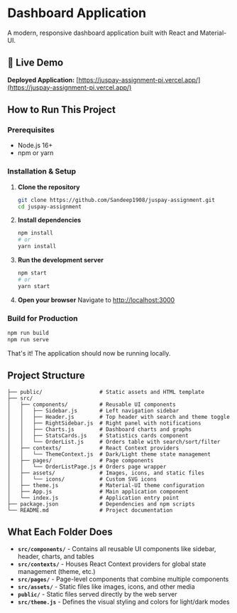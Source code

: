 # Dashboard Application

A modern, responsive dashboard application built with React and Material-UI.

## 🚀 Live Demo

**Deployed Application:** [https://juspay-assignment-pi.vercel.app/](https://juspay-assignment-pi.vercel.app/)

## How to Run This Project

### Prerequisites
- Node.js 16+ 
- npm or yarn

### Installation & Setup

1. **Clone the repository**
   ```bash
   git clone https://github.com/Sandeep1908/juspay-assignment.git
   cd juspay-assignment
   ```

2. **Install dependencies**
   ```bash
   npm install
   # or
   yarn install
   ```

3. **Run the development server**
   ```bash
   npm start
   # or
   yarn start
   ```

4. **Open your browser**
   Navigate to [http://localhost:3000](http://localhost:3000)

### Build for Production

```bash
npm run build
npm run serve
```

That's it! The application should now be running locally.

## Project Structure

```
├── public/                  # Static assets and HTML template
├── src/
│   ├── components/          # Reusable UI components
│   │   ├── Sidebar.js       # Left navigation sidebar
│   │   ├── Header.js        # Top header with search and theme toggle
│   │   ├── RightSidebar.js  # Right panel with notifications
│   │   ├── Charts.js        # Dashboard charts and graphs
│   │   ├── StatsCards.js    # Statistics cards component
│   │   └── OrderList.js     # Orders table with search/sort/filter
│   ├── contexts/            # React Context providers
│   │   └── ThemeContext.js  # Dark/Light theme state management
│   ├── pages/               # Page components
│   │   └── OrderListPage.js # Orders page wrapper
│   ├── assets/              # Images, icons, and static files
│   │   └── icons/           # Custom SVG icons
│   ├── theme.js             # Material-UI theme configuration
│   ├── App.js               # Main application component
│   └── index.js             # Application entry point
├── package.json             # Dependencies and npm scripts
└── README.md                # Project documentation
```

## What Each Folder Does

- **`src/components/`** - Contains all reusable UI components like sidebar, header, charts, and tables
- **`src/contexts/`** - Houses React Context providers for global state management (theme, etc.)
- **`src/pages/`** - Page-level components that combine multiple components
- **`src/assets/`** - Static files like images, icons, and other media
- **`public/`** - Static files served directly by the web server
- **`src/theme.js`** - Defines the visual styling and colors for light/dark modes